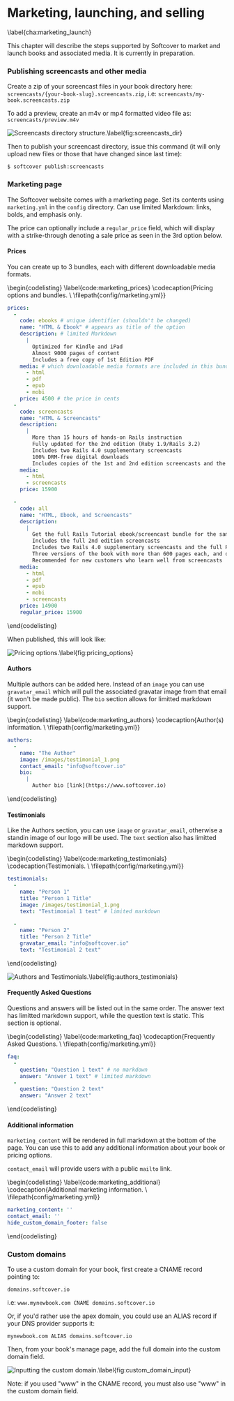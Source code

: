# Marketing, launching, and selling
\label{cha:marketing_launch}

This chapter will describe the steps supported by Softcover to market and launch books and associated media. It is currently in preparation.

### Publishing screencasts and other media

Create a zip of your screencast files in your book directory here: `screencasts/{your-book-slug}.screencasts.zip`, i.e: `screencasts/my-book.screencasts.zip`

To add a preview, create an m4v or mp4 formatted video file as: `screencasts/preview.m4v`

![Screencasts directory structure.\label{fig:screencasts_dir}](images/figures/screencasts_dir.png)

Then to publish your screencast directory, issue this command (it will only upload new files or those that have changed since last time):

```console
$ softcover publish:screencasts
```

### Marketing page

The Softcover website comes with a marketing page. Set its contents using `marketing.yml` in the `config` directory. Can use limited Markdown: links, bolds, and emphasis only.

The price can optionally include a ```regular_price``` field, which will display with a strike-through denoting a sale price as seen in the 3rd option below.

#### Prices

You can create up to 3 bundles, each with different downloadable media formats.

\begin{codelisting}
\label{code:marketing_prices}
\codecaption{Pricing options and bundles. \\ \filepath{config/marketing.yml}}
```yaml
prices:
  -
    code: ebooks # unique identifier (shouldn't be changed)
    name: "HTML & Ebook" # appears as title of the option
    description: # limited Markdown
      |
        Optimized for Kindle and iPad
        Almost 9000 pages of content
        Includes a free copy of 1st Edition PDF
    media: # which downloadable media formats are included in this bundle
      - html
      - pdf
      - epub
      - mobi
    price: 4500 # the price in cents
  -
    code: screencasts
    name: "HTML & Screencasts"
    description:
      |
        More than 15 hours of hands-on Rails instruction
        Fully updated for the 2nd edition (Ruby 1.9/Rails 3.2)
        Includes two Rails 4.0 supplementary screencasts
        100% DRM-free digital downloads
        Includes copies of the 1st and 2nd edition screencasts and the Rails 4.0 supplement
    media:
      - html
      - screencasts
    price: 15900

  -
    code: all
    name: "HTML, Ebook, and Screencasts"
    description:
      |
        Get the full Rails Tutorial ebook/screencast bundle for the same price as the screencasts alone!
        Includes the full 2nd edition screencasts
        Includes two Rails 4.0 supplementary screencasts and the full Rails 4.0–compatible version of the book
        Three versions of the book with more than 600 pages each, and over 15 hours of video
        Recommended for new customers who learn well from screencasts
    media:
      - html
      - pdf
      - epub
      - mobi
      - screencasts
    price: 14900
    regular_price: 15900

```
\end{codelisting}

When published, this will look like:

![Pricing options.\label{fig:pricing_options}](images/figures/pricing_options.png)

#### Authors

Multiple authors can be added here. Instead of an ```image``` you can use ```gravatar_email``` which will pull the associated gravatar image from that email (it won't be made public). The ```bio``` section allows for limitted markdown support.

\begin{codelisting}
\label{code:marketing_authors}
\codecaption{Author(s) information. \\ \filepath{config/marketing.yml}}
```yaml
authors:
  -
    name: "The Author"
    image: /images/testimonial_1.png
    contact_email: "info@softcover.io"
    bio:
      |
        Author bio [link](https://www.softcover.io)

```
\end{codelisting}

#### Testimonials

Like the Authors section, you can use ```image``` or ```gravatar_email```, otherwise a standin image of our logo will be used. The ```text``` section also has limitted markdown support.

\begin{codelisting}
\label{code:marketing_testimonials}
\codecaption{Testimonials. \\ \filepath{config/marketing.yml}}
```yaml
testimonials:
  -
    name: "Person 1"
    title: "Person 1 Title"
    image: /images/testimonial_1.png
    text: "Testimonial 1 text" # limited markdown

  -
    name: "Person 2"
    title: "Person 2 Title"
    gravatar_email: "info@softcover.io"
    text: "Testimonial 2 text"

```
\end{codelisting}


![Authors and Testimonials.\label{fig:authors_testimonials}](images/figures/authors_testimonials.png)

#### Frequently Asked Questions

Questions and answers will be listed out in the same order. The answer text has limitted markdown support, while the question text is static. This section is optional.

\begin{codelisting}
\label{code:marketing_faq}
\codecaption{Frequently Asked Questions. \\ \filepath{config/marketing.yml}}
```yaml
faq:
  -
    question: "Question 1 text" # no markdown
    answer: "Answer 1 text" # limited markdown
  -
    question: "Question 2 text"
    answer: "Answer 2 text"

```
\end{codelisting}

#### Additional information

```marketing_content``` will be rendered in full markdown at the bottom of the page. You can use this to add any additional information about your book or pricing options.

```contact_email``` will provide users with a public ```mailto``` link.

\begin{codelisting}
\label{code:marketing_additional}
\codecaption{Additional marketing information. \\ \filepath{config/marketing.yml}}
```yaml
marketing_content: ''
contact_email: ''
hide_custom_domain_footer: false
```
\end{codelisting}

### Custom domains

To use a custom domain for your book, first create a CNAME record pointing to:

```domains.softcover.io```

i.e:
```www.mynewbook.com CNAME domains.softcover.io```

Or, if you'd rather use the apex domain, you could use an ALIAS record if your DNS provider supports it:

```mynewbook.com ALIAS domains.softcover.io```

Then, from your book's manage page, add the full domain into the custom domain field.

![Inputting the custom domain.\label{fig:custom_domain_input}](images/figures/custom_domain_field.png)

Note: if you used "www" in the CNAME record, you must also use "www" in the custom domain field.
